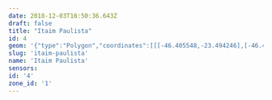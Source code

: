 ```yaml
---
date: 2018-12-03T16:50:36.643Z
draft: false
title: "Itaim Paulista"
id: 4
geom: '{"type":"Polygon","coordinates":[[[-46.405548,-23.494246],[-46.40607,-23.495603],[-46.406238,-23.496237],[-46.406474,-23.496523],[-46.406417,-23.496686],[-46.407024,-23.499115],[-46.40708,-23.500048],[-46.407022,-23.500319],[-46.406205,-23.501393],[-46.406707,-23.501639],[-46.406722,-23.502213],[-46.406305,-23.503034],[-46.406166,-23.503151],[-46.405831,-23.503247],[-46.405579,-23.504023],[-46.405077,-23.505151],[-46.404734,-23.506489],[-46.404389,-23.507399],[-46.40421,-23.507639],[-46.404092,-23.507939],[-46.40393,-23.508554],[-46.404011,-23.509028],[-46.403988,-23.509238],[-46.40376,-23.509684],[-46.403607,-23.510192],[-46.403424,-23.510388],[-46.402913,-23.510661],[-46.401574,-23.511663],[-46.40139,-23.511916],[-46.401558,-23.512392],[-46.401589,-23.512759],[-46.401359,-23.513201],[-46.40137,-23.513323],[-46.401489,-23.513556],[-46.40179,-23.513896],[-46.401895,-23.513932],[-46.402029,-23.51416],[-46.402093,-23.514655],[-46.402032,-23.515193],[-46.402102,-23.515519],[-46.40225,-23.515706],[-46.402253,-23.515814],[-46.40215,-23.516018],[-46.401675,-23.516516],[-46.401511,-23.516842],[-46.400478,-23.517739],[-46.399218,-23.519215],[-46.398956,-23.519846],[-46.398785,-23.520713],[-46.398739,-23.52169],[-46.398443,-23.521875],[-46.39829,-23.522057],[-46.397997,-23.522974],[-46.398055,-23.52312],[-46.397918,-23.523404],[-46.397708,-23.524467],[-46.397413,-23.524951],[-46.39709,-23.525245],[-46.396984,-23.524723],[-46.39616,-23.524497],[-46.396584,-23.52295],[-46.396596,-23.522551],[-46.396535,-23.522344],[-46.39639,-23.522171],[-46.395476,-23.521732],[-46.39502,-23.521593],[-46.391145,-23.521684],[-46.389942,-23.521273],[-46.389735,-23.520924],[-46.389711,-23.520755],[-46.389428,-23.520591],[-46.388834,-23.521098],[-46.38834,-23.521344],[-46.386772,-23.521107],[-46.387095,-23.520004],[-46.384865,-23.520708],[-46.384077,-23.520902],[-46.38387,-23.520275],[-46.383923,-23.52016],[-46.384073,-23.520068],[-46.383466,-23.519667],[-46.3829,-23.519449],[-46.382933,-23.519347],[-46.382833,-23.51895],[-46.381981,-23.51772],[-46.381089,-23.516965],[-46.380467,-23.516554],[-46.379622,-23.516229],[-46.378565,-23.516277],[-46.376697,-23.516105],[-46.375761,-23.515619],[-46.374927,-23.515685],[-46.374477,-23.515505],[-46.374143,-23.514662],[-46.37466,-23.513993],[-46.373763,-23.513778],[-46.374319,-23.513266],[-46.375194,-23.512943],[-46.374782,-23.51243],[-46.374699,-23.512368],[-46.374564,-23.512482],[-46.373171,-23.511285],[-46.372838,-23.511463],[-46.372185,-23.511501],[-46.372064,-23.511394],[-46.37161,-23.511291],[-46.370708,-23.511216],[-46.369607,-23.511515],[-46.366401,-23.512171],[-46.366295,-23.512039],[-46.366011,-23.511125],[-46.365951,-23.510504],[-46.365829,-23.510025],[-46.365848,-23.50962],[-46.365982,-23.509185],[-46.366,-23.508665],[-46.365933,-23.508431],[-46.365792,-23.508324],[-46.36578,-23.507775],[-46.365666,-23.507464],[-46.36563,-23.506924],[-46.365435,-23.506412],[-46.365347,-23.505839],[-46.365198,-23.505383],[-46.365095,-23.503917],[-46.365391,-23.503032],[-46.365618,-23.502641],[-46.365999,-23.502333],[-46.366657,-23.501522],[-46.366996,-23.500846],[-46.367238,-23.5],[-46.367358,-23.499813],[-46.367492,-23.499751],[-46.366979,-23.499617],[-46.367205,-23.498448],[-46.368319,-23.498687],[-46.369345,-23.497503],[-46.369592,-23.497039],[-46.369632,-23.496192],[-46.369953,-23.494977],[-46.370527,-23.494232],[-46.371306,-23.493438],[-46.371526,-23.492612],[-46.37174,-23.492137],[-46.372418,-23.491477],[-46.372824,-23.490868],[-46.373699,-23.489835],[-46.374639,-23.488144],[-46.375122,-23.487546],[-46.376955,-23.484782],[-46.377043,-23.484485],[-46.377277,-23.48417],[-46.378232,-23.48196],[-46.378363,-23.481794],[-46.380049,-23.482299],[-46.381086,-23.48273],[-46.384917,-23.484674],[-46.38486,-23.484765],[-46.3867,-23.48571],[-46.388125,-23.486381],[-46.388203,-23.486361],[-46.389461,-23.487031],[-46.389908,-23.487349],[-46.389861,-23.487398],[-46.390041,-23.487547],[-46.390103,-23.487492],[-46.390617,-23.487965],[-46.393881,-23.491481],[-46.393914,-23.491452],[-46.395093,-23.492676],[-46.395718,-23.493183],[-46.396133,-23.493403],[-46.396594,-23.493587],[-46.397412,-23.493777],[-46.400407,-23.493983],[-46.400406,-23.494118],[-46.404286,-23.494332],[-46.404286,-23.494263],[-46.405211,-23.494294],[-46.405205,-23.494247],[-46.405548,-23.494246]]]}'
slug: 'itaim-paulista'
name: 'Itaim Paulista'
sensors:
id: '4'
zone_id: '1'
---
```

		